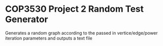 # COP3530 Project 2 Random Test Generator
Generates a random graph according to the passed in vertice/edge/power iteration parameters and outputs a text file
